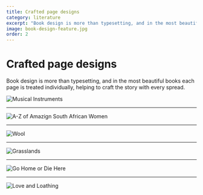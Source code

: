 ```yaml
---
title: Crafted page designs
category: literature
excerpt: "Book design is more than typesetting, and in the most beautiful books each page is treated individually, helping to craft the story with every spread."
image: book-design-feature.jpg
order: 2
---
```


# Crafted page designs

Book design is more than typesetting, and in the most beautiful books each page is treated individually, helping to craft the story with every spread.

![Musical Instruments]({{site.baseurl}}/images/book-design-musical-instruments.jpg)

***

![A-Z of Amazign South African Women]({{site.baseurl}}/images/book-design-amazing-women.jpg)

***

![Wool]({{site.baseurl}}/images/book-design-wool.jpg)

***

![Grasslands]({{site.baseurl}}/images/book-design-grasslands.jpg)

***

![Go Home or Die Here]({{site.baseurl}}/images/book-design-go-home.jpg)

<!-- ***

![Ogilvy]({{site.baseurl}}/images/book-design-ogilvy.jpg) -->

***

![Love and Loathing]({{site.baseurl}}/images/book-design-love-and-loathing.jpg)
